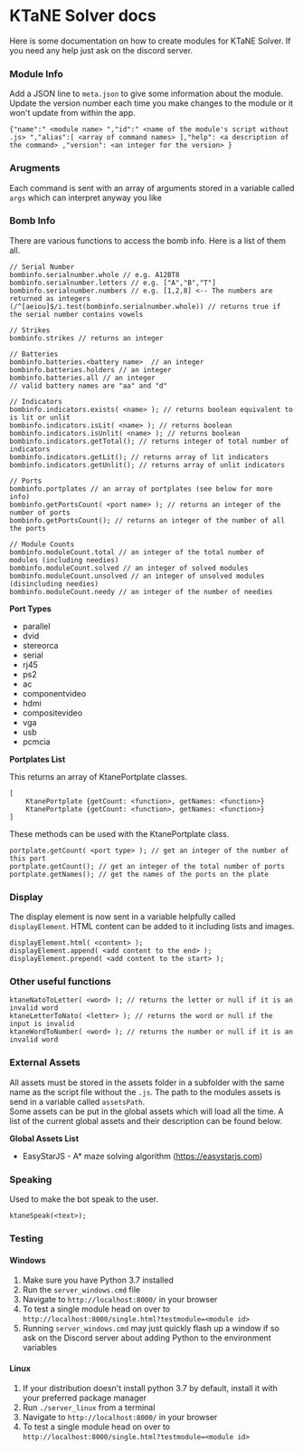 # KTaNE Solver docs

Here is some documentation on how to create modules for KTaNE Solver. If you need any help just ask on the discord server.

### Module Info

Add a JSON line to `meta.json` to give some information about the module.<br>
Update the version number each time you make changes to the module or it won't update from within the app.

```
{"name":" <module name> ","id":" <name of the module's script without .js> ","alias":[ <array of command names> ],"help": <a description of the command> ,"version": <an integer for the version> }
```

### Arugments

Each command is sent with an array of arguments stored in a variable called `args` which can interpret anyway you like

### Bomb Info

There are various functions to access the bomb info. Here is a list of them all.

```
// Serial Number
bombinfo.serialnumber.whole // e.g. A12BT8
bombinfo.serialnumber.letters // e.g. ["A","B","T"]
bombinfo.serialnumber.numbers // e.g. [1,2,8] <-- The numbers are returned as integers
(/^[aeiou]$/i.test(bombinfo.serialnumber.whole)) // returns true if the serial number contains vowels

// Strikes
bombinfo.strikes // returns an integer

// Batteries
bombinfo.batteries.<battery name>  // an integer
bombinfo.batteries.holders // an integer
bombinfo.batteries.all // an integer
// valid battery names are "aa" and "d"

// Indicators
bombinfo.indicators.exists( <name> ); // returns boolean equivalent to is lit or unlit
bombinfo.indicators.isLit( <name> ); // returns boolean
bombinfo.indicators.isUnlit( <name> ); // returns boolean
bombinfo.indicators.getTotal(); // returns integer of total number of indicators
bombinfo.indicators.getLit(); // returns array of lit indicators
bombinfo.indicators.getUnlit(); // returns array of unlit indicators

// Ports
bombinfo.portplates // an array of portplates (see below for more info)
bombinfo.getPortsCount( <port name> ); // returns an integer of the number of ports
bombinfo.getPortsCount(); // returns an integer of the number of all the ports

// Module Counts
bombinfo.moduleCount.total // an integer of the total number of modules (including needies)
bombinfo.moduleCount.solved // an integer of solved modules
bombinfo.moduleCount.unsolved // an integer of unsolved modules (disincluding needies)
bombinfo.moduleCount.needy // an integer of the number of needies
```

**Port Types**
* parallel
* dvid
* stereorca
* serial
* rj45
* ps2
* ac
* componentvideo
* hdmi
* compositevideo
* vga
* usb
* pcmcia

**Portplates List**

This returns an array of KtanePortplate classes.

```
[
    KtanePortplate {getCount: <function>, getNames: <function>}
    KtanePortplate {getCount: <function>, getNames: <function>}
]
```

These methods can be used with the KtanePortplate class.

```
portplate.getCount( <port type> ); // get an integer of the number of this port
portplate.getCount(); // get an integer of the total number of ports
portplate.getNames(); // get the names of the ports on the plate
```

### Display

The display element is now sent in a variable helpfully called `displayElement`. HTML content can be added to it including lists and images.

```
displayElement.html( <content> );
displayElement.append( <add content to the end> );
displayElement.prepend( <add content to the start> );
```

### Other useful functions

```
ktaneNatoToLetter( <word> ); // returns the letter or null if it is an invalid word
ktaneLetterToNato( <letter> ); // returns the word or null if the input is invalid
ktaneWordToNumber( <word> ); // returns the number or null if it is an invalid word
```

### External Assets

All assets must be stored in the assets folder in a subfolder with the same name as the script file without the `.js`. The path to the modules assets is send in a variable called `assetsPath`.<br>
Some assets can be put in the global assets which will load all the time. A list of the current global assets and their description can be found below.

**Global Assets List**
* EasyStarJS - A* maze solving algorithm (https://easystarjs.com)

### Speaking

Used to make the bot speak to the user.

```
ktaneSpeak(<text>);
```

### Testing

#### Windows

1. Make sure you have Python 3.7 installed
2. Run the `server_windows.cmd` file
3. Navigate to `http://localhost:8000/` in your browser
4. To test a single module head on over to `http://localhost:8000/single.html?testmodule=<module id>`
5. Running `server_windows.cmd` may just quickly flash up a window if so ask on the Discord server about adding Python to the environment variables

#### Linux

1. If your distribution doesn't install python 3.7 by default, install it with your preferred package manager
2. Run `./server_linux` from a terminal
3. Navigate to `http://localhost:8000/` in your browser
4. To test a single module head on over to `http://localhost:8000/single.html?testmodule=<module id>`
